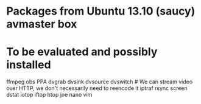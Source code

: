 # Packages from Ubuntu 13.10 (saucy) avmaster box
# To be evaluated and possibly installed

ffmpeg 
obs PPA
dvgrab dvsink dvsource dvswitch # We can stream video over HTTP, we don't necessarily need to reencode it
iptraf
rsync screen
dstat
iotop iftop
htop
joe nano vim

